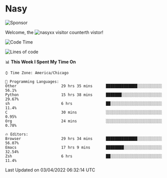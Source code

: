 # Nasy

<!--
<p align="center">
<img height="200" src="https://github-readme-stats.vercel.app/api?username=nasyxx&count_private=true&show_icons=true&theme=dracula&include_all_commits=true"/>
<img height="200" src="https://github-readme-stats.vercel.app/api/top-langs/?username=nasyxx&theme=dracula&hide=html,jupyter+notebook&count_private=true&show_icons=true"/>
</p>

  
----------------
-->

![Sponsor](https://img.shields.io/static/v1.svg?label=Sponsor&message=%E2%9D%A4&logo=GitHub&style=flat&color=pink)
 
Welcome, the ![nasyxx visitor counter](https://count.getloli.com/get/@nasyxx?theme=rule34)th vistor!
 
<!--START_SECTION:waka-->
![Code Time](http://img.shields.io/badge/Code%20Time-2%2C140%20hrs-blue)

![Lines of code](https://img.shields.io/badge/From%20Hello%20World%20I%27ve%20Written-5%20Million%20lines%20of%20code-blue)

📊 **This Week I Spent My Time On** 

```text
⌚︎ Time Zone: America/Chicago

💬 Programming Languages: 
Other                    29 hrs 35 mins      ██████████████░░░░░░░░░░░   56.1% 
Python                   15 hrs 38 mins      ███████░░░░░░░░░░░░░░░░░░   29.67% 
sh                       6 hrs               ██░░░░░░░░░░░░░░░░░░░░░░░   11.4% 
C                        30 mins             ░░░░░░░░░░░░░░░░░░░░░░░░░   0.95% 
Org                      24 mins             ░░░░░░░░░░░░░░░░░░░░░░░░░   0.78%

🔥 Editors: 
Browser                  29 hrs 34 mins      ██████████████░░░░░░░░░░░   56.07% 
Emacs                    17 hrs 9 mins       ████████░░░░░░░░░░░░░░░░░   32.54% 
Zsh                      6 hrs               ██░░░░░░░░░░░░░░░░░░░░░░░   11.4%

```


 Last Updated on 03/04/2022 06:32:14 UTC
<!--END_SECTION:waka-->

<!-- ![visitors](https://visitor-badge.laobi.icu/badge?page_id=nasyxx.nasyxx) -->
